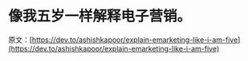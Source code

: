 # 像我五岁一样解释电子营销。

原文：[https://dev.to/ashishkapoor/explain-emarketing-like-i-am-five](https://dev.to/ashishkapoor/explain-emarketing-like-i-am-five)